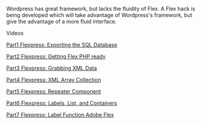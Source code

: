 Wordpress has great framework, but lacks the fluidity of Flex. A Flex hack is being developed which will take advantage of Wordpress's framework, but give the advantage of a more fluid interface.

Videos


[Part1 Flexpress: Exporting the SQL Database](http://www.youtube.com/watch?v=N96eSZP-jpQ)

[Part2 Flexpress: Getting Flex PHP ready](http://www.youtube.com/watch?v=xnxf7xiz1cw)

[Part3 Flexpress: Grabbing XML Data](http://www.youtube.com/watch?v=d_ZfddvLsvA)

[Part4 Flexpress: XML Array Collection](http://www.youtube.com/watch?v=WqLgOhKZEyQ)

[Part5 Flexpress: Repeater Component](http://www.youtube.com/watch?v=5Hjn-PGBmsw)

[Part6 Flexpress:  Labels, List, and Containers](http://www.youtube.com/watch?v=MbPeNBEcHWY)

[Part7 Flexpress: Label Function Adobe Flex](http://www.youtube.com/watch?v=JuNOLjM71Lg)